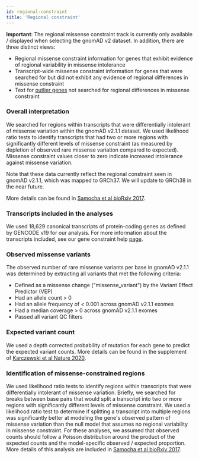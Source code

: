 ```yaml
---
id: regional-constraint
title: 'Regional constraint'
---
```


**Important**: The regional missense constraint track is currently only available / displayed when selecting the gnomAD v2 dataset. In addition, there are three distinct views:
- Regional missense constraint information for genes that exhibit evidence of regional variability in missense intolerance
- Transcript-wide missense constraint information for genes that were searched for but did not exhibit any evidence of regional differences in missense constraint
- Text for [outlier genes](https://gnomad.broadinstitute.org/help/why-are-constraint-metrics-missing-for-this-gene-or-annotated-with-a-note) not searched for regional differences in missense constraint

### Overall interpretation

We searched for regions within transcripts that were differentially intolerant of missense variation within the gnomAD v2.1.1 dataset. We used likelihood ratio tests to identify transcripts that had two or more regions with significantly different levels of missense constraint (as measured by depletion of observed rare missense variation compared to expected). Missense constraint values closer to zero indicate increased intolerance against missense variation.

Note that these data currently reflect the regional constraint seen in gnomAD v2.1.1, which was mapped to GRCh37. We will update to GRCh38 in the near future.

More details can be found in [Samocha et al bioRxiv 2017](https://www.biorxiv.org/content/early/2017/06/12/148353).

### Transcripts included in the analyses

We used 18,629 canonical transcripts of protein-coding genes as defined by GENCODE v19 for our analysis. For more information about the transcripts included, see our gene constraint help [page](https://gnomad.broadinstitute.org/help/constraint). 

### Observed missense variants

The observed number of rare missense variants per base in gnomAD v2.1.1 was determined by extracting all variants that met the following criteria:
* Defined as a missense change ("missense_variant") by the Variant Effect Predictor (VEP)
* Had an allele count > 0
* Had an allele frequency of < 0.001 across gnomAD v2.1.1 exomes
* Had a median coverage > 0 across gnomAD v2.1.1 exomes
* Passed all variant QC filters


### Expected variant count

We used a depth corrected probability of mutation for each gene to predict the expected variant counts. More details can be found in the supplement of [Karczewski et al Nature 2020](https://www.nature.com/articles/s41586-020-2308-7).

### Identification of missense-constrained regions

We used likelihood ratio tests to identify regions within transcripts that were differentially intolerant of missense variation. Briefly, we searched for breaks between base pairs that would split a transcript into two or more regions with significantly different levels of missense constraint. We used a likelihood ratio test to determine if splitting a transcript into multiple regions was significantly better at modeling the gene's observed pattern of missense variation than the null model that assumes no regional variability in missense constraint. For these analyses, we assumed that observed counts should follow a Poisson distribution around the product of the expected counts and the model-specific observed / expected proportion. More details of this analysis are included in [Samocha et al bioRxiv 2017](https://www.biorxiv.org/content/early/2017/06/12/148353).
